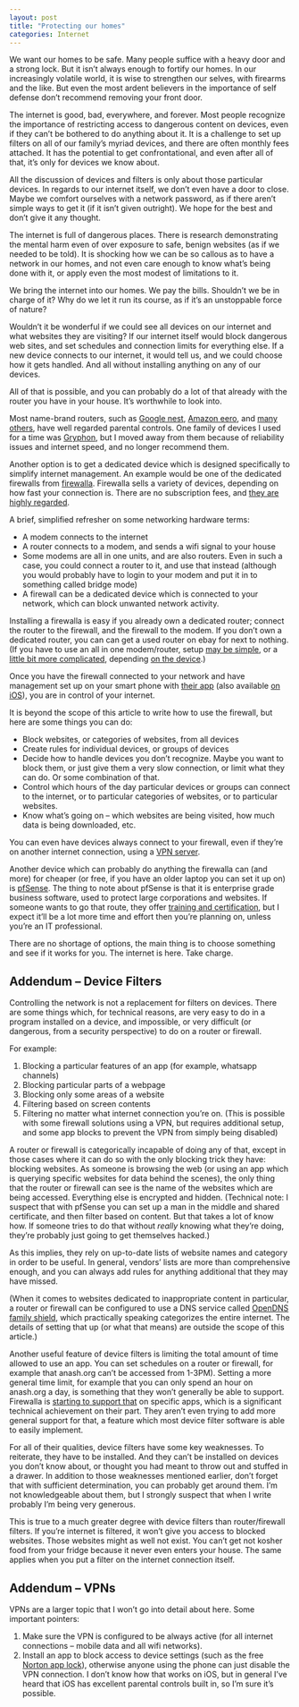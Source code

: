 ```yaml
---
layout: post
title: "Protecting our homes"
categories: Internet
---
```

We want our homes to be safe. Many people suffice with a heavy door and a strong lock. But it isn’t always enough to fortify our homes. In our increasingly volatile world, it is wise to strengthen our selves, with firearms and the like. But even the most ardent believers in the importance of self defense don’t recommend removing your front door.

The internet is good, bad, everywhere, and forever. Most people recognize the importance of restricting access to dangerous content on devices, even if they can’t be bothered to do anything about it. It is a challenge to set up filters on all of our family’s myriad devices, and there are often monthly fees attached. It has the potential to get confrontational, and even after all of that, it’s only for devices we know about.

All the discussion of devices and filters is only about those particular devices. In regards to our internet itself, we don’t even have a door to close. Maybe we comfort ourselves with a network password, as if there aren’t simple ways to get it (if it isn’t given outright). We hope for the best and don’t give it any thought.

The internet is full of dangerous places. There is research demonstrating the mental harm even of over exposure to safe, benign websites (as if we needed to be told). It is shocking how we can be so callous as to have a network in our homes, and not even care enough to know what’s being done with it, or apply even the most modest of limitations to it.

We bring the internet into our homes. We pay the bills. Shouldn’t we be in charge of it? Why do we let it run its course, as if it’s an unstoppable force of nature?

Wouldn’t it be wonderful if we could see all devices on our internet and what websites they are visiting? If our internet itself would block dangerous web sites, and set schedules and connection limits for everything else. If a new device connects to our internet, it would tell us, and we could choose how it gets handled. And all without installing anything on any of our devices.

All of that is possible, and you can probably do a lot of that already with the router you have in your house. It’s worthwhile to look into.

Most name-brand routers, such as [Google nest](https://support.google.com/googlenest/answer/7197116?hl=en), [Amazon eero](https://blog.eero.com/introducing-eeros-latest-feature-family-profiles/), and [many others](https://www.lifewire.com/best-parental-control-routers-4160776), have well regarded parental controls. One family of devices I used for a time was [Gryphon](https://gryphonconnect.com/collections/all), but I moved away from them because of reliability issues and internet speed, and no longer recommend them.

Another option is to get a dedicated device which is designed specifically to simplify internet management. An example would be one of the dedicated firewalls from [firewalla](https://firewalla.com/products/firewalla-purple-se). Firewalla sells a variety of devices, depending on how fast your connection is. There are no subscription fees, and [they are highly regarded](https://www.pcmag.com/reviews/firewalla).

A brief, simplified refresher on some networking hardware terms:

*   A modem connects to the internet
*   A router connects to a modem, and sends a wifi signal to your house
*   Some modems are all in one units, and are also routers. Even in such a case, you could connect a router to it, and use that instead (although you would probably have to login to your modem and put it in to something called bridge mode)
*   A firewall can be a dedicated device which is connected to your network, which can block unwanted network activity.

Installing a firewalla is easy if you already own a dedicated router; connect the router to the firewall, and the firewall to the modem. If you don’t own a dedicated router, you can can get a used router on ebay for next to nothing. (If you have to use an all in one modem/router, setup [may be simple](https://help.firewalla.com/hc/en-us/articles/115004292514-How-does-Firewalla-Intercept-Traffic-#h_01F8F0BBM94B8RC4TPPGZXPKQ5), or a [little bit more complicated](https://help.firewalla.com/hc/en-us/articles/115004292514-How-does-Firewalla-Intercept-Traffic-#h_01F8F096AGV8FW7K1D673AJEQ6), depending [on the device](https://help.firewalla.com/hc/en-us/articles/360047098773).)

Once you have the firewall connected to your network and have management set up on your smart phone with [their app](https://play.google.com/store/apps/details?id=com.firewalla.chancellor&hl=en_US&gl=US) (also available [on iOS](https://apps.apple.com/us/app/firewalla/id1180904053)), you are in control of your internet.

It is beyond the scope of this article to write how to use the firewall, but here are some things you can do:

*   Block websites, or categories of websites, from all devices
*   Create rules for individual devices, or groups of devices
*   Decide how to handle devices you don’t recognize. Maybe you want to block them, or just give them a very slow connection, or limit what they can do. Or some combination of that.
*   Control which hours of the day particular devices or groups can connect to the internet, or to particular categories of websites, or to particular websites.
*   Know what’s going on – which websites are being visited, how much data is being downloaded, etc.

You can even have devices always connect to your firewall, even if they’re on another internet connection, using a [VPN server](https://help.firewalla.com/hc/en-us/articles/115004274633-Firewalla-VPN-Server).

Another device which can probably do anything the firewalla can (and more) for cheaper (or free, if you have an older laptop you can set it up on) is [pfSense](https://shop.netgate.com/products/1100-pfsense). The thing to note about pfSense is that it is enterprise grade business software, used to protect large corporations and websites. If someone wants to go that route, they offer [training and certification](https://www.netgate.com/training/pfsense-fundamentals-and-advanced-application), but I expect it’ll be a lot more time and effort then you’re planning on, unless you’re an IT professional.

There are no shortage of options, the main thing is to choose something and see if it works for you. The internet is here. Take charge.

Addendum – Device Filters
-------------------------

Controlling the network is not a replacement for filters on devices. There are some things which, for technical reasons, are very easy to do in a program installed on a device, and impossible, or very difficult (or dangerous, from a security perspective) to do on a router or firewall.

For example:

1.  Blocking a particular features of an app (for example, whatsapp channels)
2.  Blocking particular parts of a webpage
3.  Blocking only some areas of a website
4.  Filtering based on screen contents
5.  Filtering no matter what internet connection you’re on. (This is possible with some firewall solutions using a VPN, but requires additional setup, and some app blocks to prevent the VPN from simply being disabled)

A router or firewall is categorically incapable of doing any of that, except in those cases where it can do so with the only blocking trick they have: blocking websites. As someone is browsing the web (or using an app which is querying specific websites for data behind the scenes), the only thing that the router or firewall can see is the name of the websites which are being accessed. Everything else is encrypted and hidden. (Technical note: I suspect that with pfSense you can set up a man in the middle and shared certificate, and then filter based on content. But that takes a lot of know how. If someone tries to do that without _really_ knowing what they’re doing, they’re probably just going to get themselves hacked.)

As this implies, they rely on up-to-date lists of website names and category in order to be useful. In general, vendors’ lists are more than comprehensive enough, and you can always add rules for anything additional that they may have missed.

(When it comes to websites dedicated to inappropriate content in particular, a router or firewall can be configured to use a DNS service called [OpenDNS family shield](https://support.opendns.com/hc/en-us/articles/360038086532-Using-DNS-over-HTTPS-DoH-with-OpenDNS), which practically speaking categorizes the entire internet. The details of setting that up (or what that means) are outside the scope of this article.)

Another useful feature of device filters is limiting the total amount of time allowed to use an app. You can set schedules on a router or firewall, for example that anash.org can’t be accessed from 1-3PM). Setting a more general time limit, for example that you can only spend an hour on anash.org a day, is something that they won’t generally be able to support. Firewalla is [starting to support that](https://help.firewalla.com/hc/en-us/articles/22912094066707#h_01HFA581R69C8SRJSE0N2ZRHQC) on specific apps, which is a significant technical achievement on their part. They aren’t even trying to add more general support for that, a feature which most device filter software is able to easily implement.

For all of their qualities, device filters have some key weaknesses. To reiterate, they have to be installed. And they can’t be installed on devices you don’t know about, or thought you had meant to throw out and stuffed in a drawer. In addition to those weaknesses mentioned earlier, don’t forget that with sufficient determination, you can probably get around them. I’m not knowledgeable about them, but I strongly suspect that when I write probably I’m being very generous.

This is true to a much greater degree with device filters than router/firewall filters. If you’re internet is filtered, it won’t give you access to blocked websites. Those websites might as well not exist. You can’t get not kosher food from your fridge because it never even enters your house. The same applies when you put a filter on the internet connection itself.

Addendum – VPNs
---------------

VPNs are a larger topic that I won’t go into detail about here. Some important pointers:

1.  Make sure the VPN is configured to be always active (for all internet connections – mobile data and all wifi networks).
2.  Install an app to block access to device settings (such as the free [Norton app lock](https://play.google.com/store/apps/details?id=com.symantec.applock)), otherwise anyone using the phone can just disable the VPN connection. I don’t know how that works on iOS, but in general I’ve heard that iOS has excellent parental controls built in, so I’m sure it’s possible.